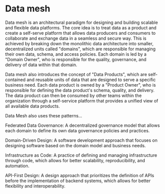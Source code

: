 # Data mesh

Data mesh is an architectural paradigm for designing and building scalable and flexible data platforms.
The core idea is to treat data as a product and create a self-serve platform that allows data producers and consumers to collaborate and exchange data in a seamless and secure way. This is achieved by breaking down the monolithic data architecture into smaller, decentralized units called "domains", which are responsible for managing their own data, schema, and access policies. Each domain is led by a "Domain Owner", who is responsible for the quality, governance, and delivery of data within that domain.

Data mesh also introduces the concept of "Data Products", which are self-contained and reusable units of data that are designed to serve a specific business need. Each data product is owned by a "Product Owner", who is responsible for defining the data product's schema, quality, and delivery. The data product can then be consumed by other teams within the organization through a self-service platform that provides a unified view of all available data products.

Data Mesh also uses these patterns…

Federated Data Governance: A decentralized governance model that allows each domain to define its own data governance policies and practices.

Domain-Driven Design: A software development approach that focuses on designing software based on the domain model and business needs.

Infrastructure as Code: A practice of defining and managing infrastructure through code, which allows for better scalability, reproducibility, and automation.

API-First Design: A design approach that prioritizes the definition of APIs before the implementation of backend systems, which allows for better flexibility and interoperability.
